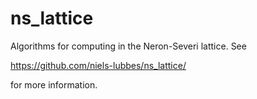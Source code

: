 # ns_lattice
Algorithms for computing in the Neron-Severi lattice.
See 

https://github.com/niels-lubbes/ns_lattice/ 

for more information.
